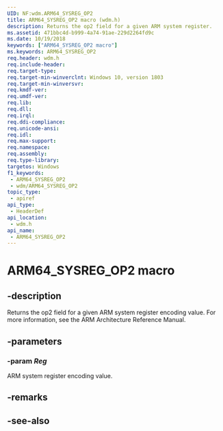 ```yaml
---
UID: NF:wdm.ARM64_SYSREG_OP2
title: ARM64_SYSREG_OP2 macro (wdm.h)
description: Returns the op2 field for a given ARM system register.
ms.assetid: 471bbc4d-b999-4a74-91ae-229d2264fd9c
ms.date: 10/19/2018
keywords: ["ARM64_SYSREG_OP2 macro"]
ms.keywords: ARM64_SYSREG_OP2
req.header: wdm.h
req.include-header: 
req.target-type: 
req.target-min-winverclnt: Windows 10, version 1803
req.target-min-winversvr: 
req.kmdf-ver: 
req.umdf-ver: 
req.lib: 
req.dll: 
req.irql: 
req.ddi-compliance: 
req.unicode-ansi: 
req.idl: 
req.max-support: 
req.namespace: 
req.assembly: 
req.type-library: 
targetos: Windows
f1_keywords:
 - ARM64_SYSREG_OP2
 - wdm/ARM64_SYSREG_OP2
topic_type:
 - apiref
api_type:
 - HeaderDef
api_location:
 - wdm.h
api_name:
 - ARM64_SYSREG_OP2
---
```


# ARM64_SYSREG_OP2 macro


## -description

Returns the op2 field for a given ARM system register encoding value. For more information, see the ARM Architecture Reference Manual.

## -parameters

### -param _Reg_

ARM system register encoding value.

## -remarks

## -see-also

